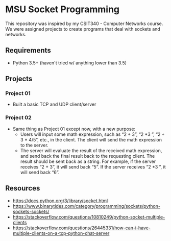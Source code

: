 # MSU Socket Programming
This repository was inspired by my CSIT340 - Computer Networks course. We were assigned projects to create programs that deal with sockets and networks.

## Requirements
* Python 3.5+ (haven't tried w/ anything lower than 3.5)

## Projects
### Project 01
* Built a basic TCP and UDP client/server

### Project 02
* Same thing as Project 01 except now, with a new purpose:
     * Users will input some math expression, such as “2 + 3”, “2 *3    ”, “2    + 3 * 4/5”, etc., in the client. The client will send the math expression to the server.
     * The server will evaluate the result of the received math expression, and send back the final result back to the requesting client. The result should be sent back as a string. For example, if the server receives “2 + 3”, it will send back “5”. If the server receives “2 *3    ”, it will send back “6”.
	 
## Resources
* https://docs.python.org/3/library/socket.html
* https://www.binarytides.com/category/programming/sockets/python-sockets-sockets/
* https://stackoverflow.com/questions/10810249/python-socket-multiple-clients
* https://stackoverflow.com/questions/26445331/how-can-i-have-multiple-clients-on-a-tcp-python-chat-server